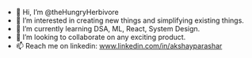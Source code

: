 - 👋 Hi, I’m @theHungryHerbivore
- 👀 I’m interested in creating new things and simplifying existing things.
- 🌱 I’m currently learning DSA, ML, React, System Design.
- 💞️ I’m looking to collaborate on any exciting product.
- 📫 Reach me on linkedin: www.linkedin.com/in/akshayparashar

<!---
theHungryHerbivore/theHungryHerbivore is a ✨ special ✨ repository because its `README.md` (this file) appears on your GitHub profile.
You can click the Preview link to take a look at your changes.
--->
